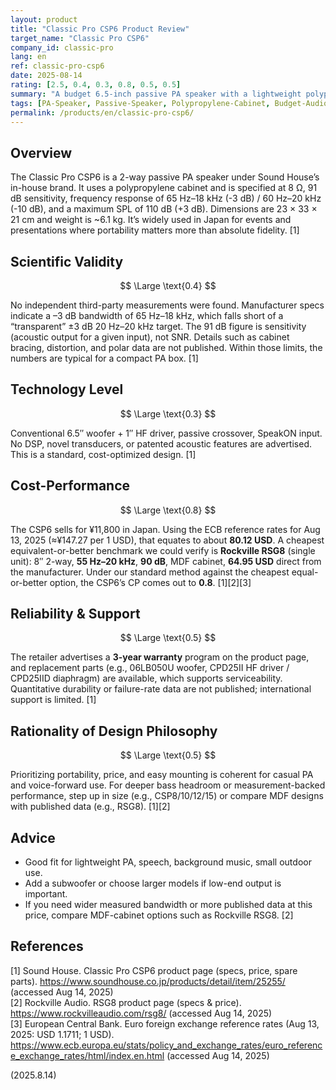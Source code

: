 ```yaml
---
layout: product
title: "Classic Pro CSP6 Product Review"
target_name: "Classic Pro CSP6"
company_id: classic-pro
lang: en
ref: classic-pro-csp6
date: 2025-08-14
rating: [2.5, 0.4, 0.3, 0.8, 0.5, 0.5]
summary: "A budget 6.5-inch passive PA speaker with a lightweight polypropylene cabinet. It does not meet transparent-level measurement targets but is a pragmatic, portable option for basic PA tasks."
tags: [PA-Speaker, Passive-Speaker, Polypropylene-Cabinet, Budget-Audio]
permalink: /products/en/classic-pro-csp6/
---
```


## Overview

The Classic Pro CSP6 is a 2-way passive PA speaker under Sound House’s in-house brand. It uses a polypropylene cabinet and is specified at 8 Ω, 91 dB sensitivity, frequency response of 65 Hz–18 kHz (-3 dB) / 60 Hz–20 kHz (-10 dB), and a maximum SPL of 110 dB (+3 dB). Dimensions are 23 × 33 × 21 cm and weight is ~6.1 kg. It’s widely used in Japan for events and presentations where portability matters more than absolute fidelity. [1]

## Scientific Validity

$$ \Large \text{0.4} $$

No independent third-party measurements were found. Manufacturer specs indicate a –3 dB bandwidth of 65 Hz–18 kHz, which falls short of a “transparent” ±3 dB 20 Hz–20 kHz target. The 91 dB figure is sensitivity (acoustic output for a given input), not SNR. Details such as cabinet bracing, distortion, and polar data are not published. Within those limits, the numbers are typical for a compact PA box. [1]

## Technology Level

$$ \Large \text{0.3} $$

Conventional 6.5″ woofer + 1″ HF driver, passive crossover, SpeakON input. No DSP, novel transducers, or patented acoustic features are advertised. This is a standard, cost-optimized design. [1]

## Cost-Performance

$$ \Large \text{0.8} $$

The CSP6 sells for ¥11,800 in Japan. Using the ECB reference rates for Aug 13, 2025 (≈¥147.27 per 1 USD), that equates to about **80.12 USD**. A cheapest equivalent-or-better benchmark we could verify is **Rockville RSG8** (single unit): 8″ 2-way, **55 Hz–20 kHz**, **90 dB**, MDF cabinet, **64.95 USD** direct from the manufacturer. Under our standard method against the cheapest equal-or-better option, the CSP6’s CP comes out to **0.8**. [1][2][3]

## Reliability & Support

$$ \Large \text{0.5} $$

The retailer advertises a **3-year warranty** program on the product page, and replacement parts (e.g., 06LB050U woofer, CPD25II HF driver / CPD25IID diaphragm) are available, which supports serviceability. Quantitative durability or failure-rate data are not published; international support is limited. [1]

## Rationality of Design Philosophy

$$ \Large \text{0.5} $$

Prioritizing portability, price, and easy mounting is coherent for casual PA and voice-forward use. For deeper bass headroom or measurement-backed performance, step up in size (e.g., CSP8/10/12/15) or compare MDF designs with published data (e.g., RSG8). [1][2]

## Advice

- Good fit for lightweight PA, speech, background music, small outdoor use.  
- Add a subwoofer or choose larger models if low-end output is important.  
- If you need wider measured bandwidth or more published data at this price, compare MDF-cabinet options such as Rockville RSG8. [2]

## References

[1] Sound House. Classic Pro CSP6 product page (specs, price, spare parts). https://www.soundhouse.co.jp/products/detail/item/25255/ (accessed Aug 14, 2025)  
[2] Rockville Audio. RSG8 product page (specs & price). https://www.rockvilleaudio.com/rsg8/ (accessed Aug 14, 2025)  
[3] European Central Bank. Euro foreign exchange reference rates (Aug 13, 2025: USD 1.1711; 1 USD). https://www.ecb.europa.eu/stats/policy_and_exchange_rates/euro_reference_exchange_rates/html/index.en.html (accessed Aug 14, 2025)

(2025.8.14)

